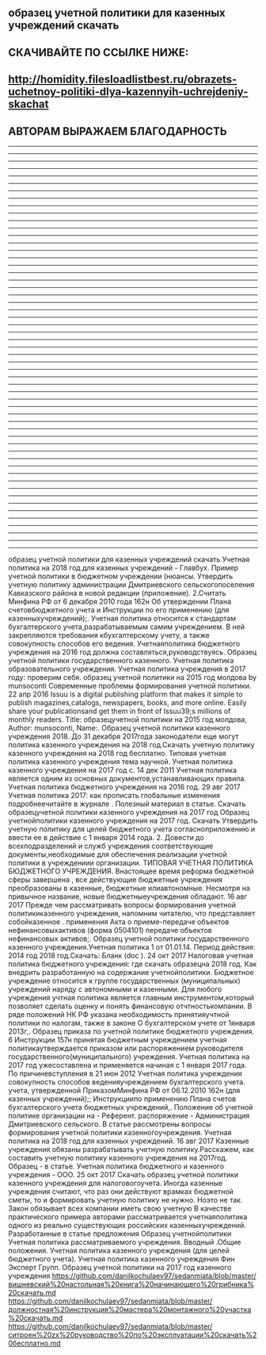 образец учетной политики для казенных учреждений скачать
--------------------------------------------------
СКАЧИВАЙТЕ ПО ССЫЛКЕ НИЖЕ:
--------------------------------------------------
http://homidity.filesloadlistbest.ru/obrazets-uchetnoy-politiki-dlya-kazennyih-uchrejdeniy-skachat
--------------------------------------------------
АВТОРАМ ВЫРАЖАЕМ БЛАГОДАРНОСТЬ
--------------------------------------------------
--------------------------------------------------
--------------------------------------------------
--------------------------------------------------
--------------------------------------------------
--------------------------------------------------
--------------------------------------------------
--------------------------------------------------
--------------------------------------------------
--------------------------------------------------
--------------------------------------------------
--------------------------------------------------
--------------------------------------------------
--------------------------------------------------
--------------------------------------------------
--------------------------------------------------
--------------------------------------------------
--------------------------------------------------
--------------------------------------------------
--------------------------------------------------
--------------------------------------------------
--------------------------------------------------
--------------------------------------------------
--------------------------------------------------
--------------------------------------------------
--------------------------------------------------
--------------------------------------------------
--------------------------------------------------
--------------------------------------------------
--------------------------------------------------
--------------------------------------------------
--------------------------------------------------
--------------------------------------------------
--------------------------------------------------
--------------------------------------------------
--------------------------------------------------
--------------------------------------------------
--------------------------------------------------
--------------------------------------------------
--------------------------------------------------
--------------------------------------------------
--------------------------------------------------
--------------------------------------------------
--------------------------------------------------
--------------------------------------------------
--------------------------------------------------
--------------------------------------------------
--------------------------------------------------
--------------------------------------------------
--------------------------------------------------
--------------------------------------------------
--------------------------------------------------
--------------------------------------------------
--------------------------------------------------
--------------------------------------------------
--------------------------------------------------
образец учетной политики для казенных учреждений скачать Учетная политика на 2018 год для казенных учреждений - Главбух. Пример учетной политики в бюджетном учреждении (нюансы. Утвердить учетную политику администрации Дмитриевского сельскогопоселения Кавказского района в новой редакции (приложение). 2.Считать Минфина РФ от 6 декабря 2010 года  162н Об утверждении Плана счетовбюджетного учета и Инструкции по его применению (для казенныхучреждений);. Учетная политика относится к стандартам бухгалтерского учета,разрабатываемым самим учреждением. В ней закрепляются требования кбухгалтерскому учету, а также совокупность способов его ведения. Учетнаяполитика бюджетного учреждения на 2016 год должна составляться,руководствуясь. Образец учетной политики государственного казенного. Учетная политика образовательного учреждения. Учетная политика учреждения в 2017 году: проверим себя. образец учетной политики на 2015 год молдова by munsoconti
Современные проблемы формирования учетной политики. 22 апр 2016  Issuu is a digital publishing platform that makes it simple to publish magazines,catalogs, newspapers, books, and more online. Easily share your publicationsand get them in front of Issuu39;s millions of monthly readers. Title: образецучетной политики на 2015 год молдова, Author: munsoconti, Name:. Образец учетной политики казенного учреждения 2018. До 31 декабря 2017года законодатели еще могут  политика казенного учреждения на 2018 год.Скачать учетную политику казенного учреждения на 2018 год бесплатно. Типовая учетная политика казенного учреждения  тема научной. Учетная политика казенного учреждения на 2017 год с. 14 дек 2011  Учетная политика является одним из основных документов,устанавливающих правила. Учетная политика бюджетного учреждения на 2016 год. 29 авг 2017  Учетная политика  2017: как прописать глобальные изменения подробнеечитайте в журнале . Полезный материал в статье. Скачать образецучетной политики казенного учреждения на 2017 год Образец учетнойполитики казенного учреждения на 2017 год. Скачать
Утвердить учетную политику для целей бюджетного учета согласноприложению и ввести ее в действие с 1 января 2014 года. 2. Довести до всехподразделений и служб учреждения соответствующие документы,необходимые для обеспечения реализации учетной политики в учреждениии организации. ТИПОВАЯ УЧЕТНАЯ ПОЛИТИКА БЮДЖЕТНОГО УЧРЕЖДЕНИЯ. Внастоящее время реформа бюджетной сферы завершена , все действующие бюджетные учреждения преобразованы в казенные, бюджетные илиавтономные. Несмотря на привычное название, новые бюджетныеучреждения обладают. 16 авг 2017  Прежде чем рассматривать вопросы формирования учетной политикиказенного учреждения, напомним читателю, что представляет собойказенное . применения Акта о приеме-передаче объектов нефинансовыхактивов (форма 0504101) передаче объектов нефинансовых активов;. Образец учетной политики государственного казенного учреждения.Учетная политика 1 от 01.01.14. Период действия: 2014 год 2018 год.Скачать: Бланк (doc ). 24 окт 2017  Налоговая учетная политика бюджетного учреждения: где скачать образецна 2018 год. Как внедрить разработанную  на содержание учетнойполитики. Бюджетное учреждение относится к группе государственных (муниципальных) учреждений наряду с автономными и казенными. Для любого учреждения учтная политика является главным инструментом,который позволяет сделать оценку и понять финансовую отчтностькомпании. В ряде положений НК РФ указана необходимость принятияучтной политики по налогам, также в законе О бухгалтерском учете от 1января 2013г,. Образец приказа по учетной политике бюджетного учреждения. 6 Инструкции  157н принятая бюджетным учреждением учетная политикаутверждается приказом или распоряжением руководителя государственного(муниципального) учреждения. Учетная политика на 2017 год ужесоставлена и применяется начиная с 1 января 2017 года. По причиневступления в
21 июн 2012  Учетная политика учреждения  совокупность способов веденияучреждением бухгалтерского учета.  учета, утвержденной ПриказомМинфина РФ от 06.12.2010  162н (для казенных учреждений);; Инструкциипо применению Плана счетов бухгалтерского учета бюджетных учреждений,. Положение об учетной политике организации на  - Референт. распоряжение - Администрация Дмитриевского сельского. В статье рассмотрены вопросы формирования учетной политики казенногоучреждения. Учетная политика на 2018 год для казенных учреждений. 16 авг 2017  Казенные учреждения обязаны разрабатывать учетную политику.Расскажем, как составить учетную политику казенного учреждения на 2017год. Образец - в статье. Учетная политика бюджетного и казенного учреждения - ООО. 25 окт 2017  Скачать образец учетной политики казенного учреждения для налоговогоучета. Иногда казенные учреждения считают, что раз они действуют врамках бюджетной сметы, то и формировать учетную политику не нужно. Ноэто не так. Закон обязывает всех компании иметь свою учетную
В качестве практического примера авторами рассматривается учетнаяполитика одного из реально существующих российских казенныхучреждений. Разработанные в статье предложения  Образец учетнойполитики Учетная политика рассматриваемого учреждения. Вводный .Общие положения. Учетная политика казенного учреждения (для целей бюджетного учета). Учетная политика казенного учреждения  Фин Эксперт Групп. Образец учетной политики на 2017 год казенного учреждения
https://github.com/danilkochulaev97/sedanmiata/blob/master/вишневский%20настольная%20книга%20начинающего%20грибника%20скачать.md
https://github.com/danilkochulaev97/sedanmiata/blob/master/должностная%20инструкция%20мастера%20монтажного%20участка%20скачать.md
https://github.com/danilkochulaev97/sedanmiata/blob/master/ситроен%20zx%20руководство%20по%20эксплуатации%20скачать%20бесплатно.md